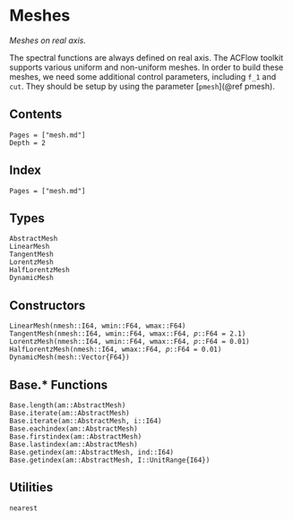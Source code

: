 # Meshes

*Meshes on real axis.*

The spectral functions are always defined on real axis. The ACFlow toolkit supports various uniform and non-uniform meshes. In order to build these meshes, we need some additional control parameters, including ``f_1`` and `cut`. They should be setup by using the parameter [`pmesh`](@ref pmesh).

## Contents

```@contents
Pages = ["mesh.md"]
Depth = 2
```

## Index

```@index
Pages = ["mesh.md"]
```

## Types

```@docs
AbstractMesh
LinearMesh
TangentMesh
LorentzMesh
HalfLorentzMesh
DynamicMesh
```

## Constructors

```@docs
LinearMesh(nmesh::I64, wmin::F64, wmax::F64)
TangentMesh(nmesh::I64, wmin::F64, wmax::F64, 𝑝::F64 = 2.1)
LorentzMesh(nmesh::I64, wmin::F64, wmax::F64, 𝑝::F64 = 0.01)
HalfLorentzMesh(nmesh::I64, wmax::F64, 𝑝::F64 = 0.01)
DynamicMesh(mesh::Vector{F64})
```

## Base.* Functions

```@docs
Base.length(am::AbstractMesh)
Base.iterate(am::AbstractMesh)
Base.iterate(am::AbstractMesh, i::I64)
Base.eachindex(am::AbstractMesh)
Base.firstindex(am::AbstractMesh)
Base.lastindex(am::AbstractMesh)
Base.getindex(am::AbstractMesh, ind::I64)
Base.getindex(am::AbstractMesh, I::UnitRange{I64})
```

## Utilities

```@docs
nearest
```
